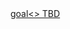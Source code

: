 <html>
  
  <head>
    <title> comp3121 </title>
    <script type="text/javascript">
      var queryString = window.location.search.slice(1);
      // if query string exists
      if (queryString) {
        qString = queryString.split('q=')[1].split('&')[0];
        alert(qString);
      }
    </script>
  </head>
  
  <body>
    <a href="goal.html">goal<>
    TBD
  </body>

</html>
